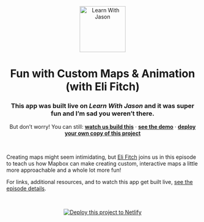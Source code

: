 <p align="center">
  <a href="https://www.learnwithjason.dev">
    <img src="https://res.cloudinary.com/jlengstorf/image/upload/q_auto,f_auto,w_240/v1579281727/lwj/learnwithjason.png" alt="Learn With Jason" width="120" />
  </a>
</p>
<h1 align="center">
  Fun with Custom Maps & Animation (with Eli Fitch)
</h1>
<h3 align="center">
  This app was built live on <em>Learn With Jason</em> and it was super fun and I’m sad you weren’t there.
</h3>
<p align="center">
  But don’t worry! You can still: <a href="https://www.learnwithjason.dev/fun-with-custom-maps-and-animation"><strong>watch us build this</strong></a> · <a href="https://fun-with-mapbox.netlify.com"><strong>see the demo</strong></a> · <a href="https://app.netlify.com/start/deploy?repository=https://github.com/jlengstorf/fun-with-mapbox&utm_source=learnwithjason&utm_medium=github&utm_campaign=devex"><strong>deploy your own copy of this project</strong></a>
</p>

&nbsp;

Creating maps might seem intimidating, but [Eli Fitch](https://twitter.com/elifitch) joins us in this episode to teach us how Mapbox can make creating custom, interactive maps a little more approachable and a whole lot more fun!

For links, additional resources, and to watch this app get built live, [see the episode details][episode].

&nbsp;

<p align="center">
  <a href="https://app.netlify.com/start/deploy?repository=https://github.com/jlengstorf/fun-with-mapbox&utm_source=learnwithjason&utm_medium=github&utm_campaign=devex">
    <img src="https://www.netlify.com/img/deploy/button.svg" alt="Deploy this project to Netlify" />
  </a>
</p>

[episode]: https://www.learnwithjason.dev/fun-with-custom-maps-and-animation
